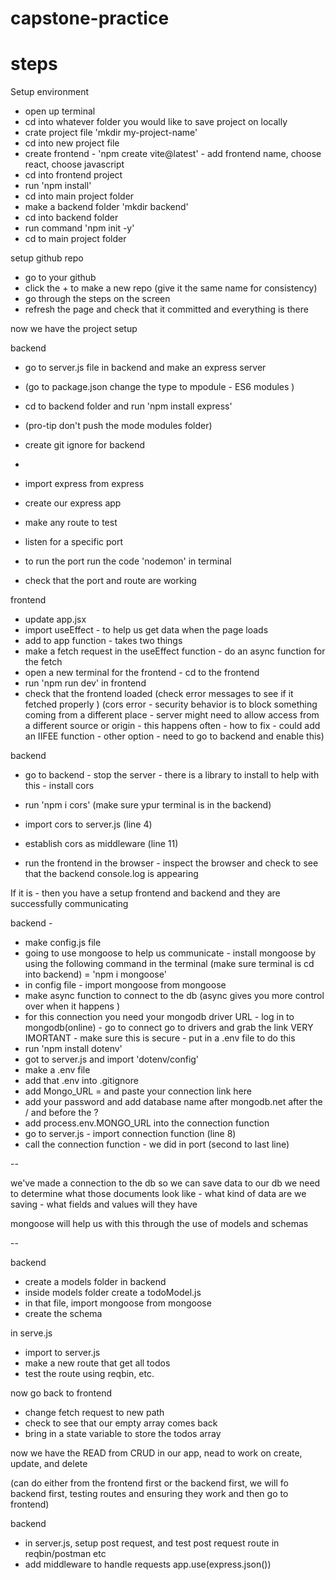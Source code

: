 # capstone-practice


# steps 

Setup environment
 - open up terminal 
 - cd into whatever folder you would like to save project on locally 
 - crate project file 'mkdir my-project-name'
 - cd into new project file 
 - create frontend - 'npm create vite@latest' - add frontend name, choose react, choose javascript 
 - cd into frontend project 
 - run 'npm install' 
 - cd into main project folder 
 - make a backend folder 'mkdir backend'
 - cd into backend folder 
 - run command 'npm init -y'
 - cd to main project folder 

setup github repo 
- go to your github
- click the + to make a new repo (give it the same name for consistency)
- go through the steps on the screen 
- refresh the page and check that it committed and everything is there 

now we have the project setup 

backend 
- go to server.js file in backend and make an express server 
- (go to package.json change the type to mpodule - ES6 modules )
- cd to backend folder and run 'npm install express'
- (pro-tip don't push the mode modules folder)
- create git ignore for backend
- 

- import express from express 
- create our express app 
- make any route to test 
- listen for a specific port 
- to run the port run the code 'nodemon' in terminal 
- check that the port and route are working 

frontend 
- update app.jsx
- import useEffect - to help us get data when the page loads 
- add to app function - takes two things 
- make a fetch request in the useEffect function - do an async function for the fetch 
- open a new terminal for the frontend -  cd to the frontend 
- run 'npm run dev' in frontend 
- check that the frontend loaded (check error messages to see if it fetched properly )
(cors error - security behavior is to block something coming from a different place - server might need to allow access from a different source or origin - this happens often - how to fix - could add an IIFEE function - other option - need to go to backend and enable this)

backend 
- go to backend - stop the server - there is a library to install to help with this - install cors 
- run 'npm i cors' (make sure ypur terminal is in the backend)
- import cors to server.js (line 4)
- establish cors as middleware (line 11)

- run the frontend in the browser - inspect the browser and check to see that the backend console.log is appearing 

If it is - then you have a setup frontend and backend and they are successfully communicating 

backend - 
- make config.js file 
- going to use mongoose to help us communicate - install mongoose by using the following command in the terminal (make sure terminal is cd into backend) = 'npm i mongoose'
- in config file - import mongoose from mongoose 
- make async function to connect to the db (async gives you more control over when it happens )
- for this connection you need your mongodb driver URL - log in to mongodb(online) - go to connect go to drivers and grab the link 
VERY IMORTANT - make sure this is secure - put in a .env file to do this 
- run 'npm install dotenv'
- got to server.js and import 'dotenv/config'
- make a .env file 
- add that .env into .gitignore
- add Mongo_URL = and paste your connection link here 
- add your password and add database name after mongodb.net after the / and before the ? 
- add process.env.MONGO_URL into the connection function 
- go to server.js - import connection function (line 8)
- call the connection function - we did in port (second to last line)  

--

we've made a connection to the db so we can save data to our db 
we need to determine what those documents look like - what kind of data are we saving - what fields and values will they have 

mongoose will help us with this through the use of models and schemas 

--

backend 
- create a models folder in backend 
- inside models folder create a todoModel.js
- in that file, import mongoose from mongoose 
- create the schema 

in serve.js
- import to server.js 
- make a new route that get all todos 
- test the route using reqbin, etc. 

now go back to frontend 
- change fetch request to new path 
- check to see that our empty array comes back 
- bring in a state variable to store the todos array 

now we have the READ from CRUD in our app, nead to work on create, update, and delete 

(can do either from the frontend first or the backend first, we will fo backend first, testing routes and ensuring they work and then go to frontend)

backend 
- in server.js, setup post request, and test post request route in reqbin/postman etc
- add middleware to handle requests app.use(express.json())
